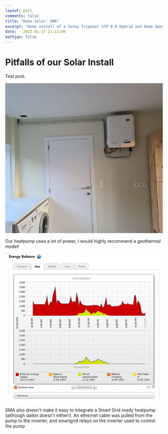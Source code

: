```yaml
---
layout: post
comments: false
title: "Home Solar: SMA"
excerpt: "Home install of a Sunny Tripower STP 8.0 Hybrid and Home manager"
date:   2023-01-17 21:12:00
mathjax: false
---
```


# Pitfalls of our Solar Install
Test post.

<div class="imgcap">
<img src="/assets/solar-2023-01-17/inverter_on_wall.jpg">
</div>

Our heatpump uses a lot of power, I would highly recommend a geothermal model!

<div class="imgcap">
<img src="/assets/solar-2023-01-17/consumption_graph.png">
</div>

SMA also doesn't make it easy to integrate a Smart Grid ready heatpump (although daikin doesn't either!).
An ethernet cable was pulled from the pump to the inverter, and smartgrid relays on the inverter used to control the pump